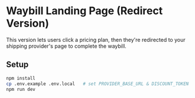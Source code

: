 
# Waybill Landing Page (Redirect Version)

This version lets users click a pricing plan, then they're redirected to your shipping provider's page to complete the waybill.

## Setup

```bash
npm install
cp .env.example .env.local   # set PROVIDER_BASE_URL & DISCOUNT_TOKEN
npm run dev
```
